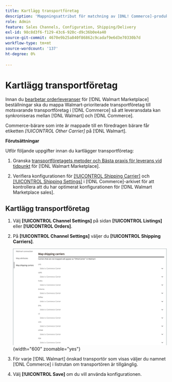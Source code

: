 ```yaml
---
title: Kartlägg transportföretag
description: 'Mappningsattribut för matchning av [DNL! Commerce]-produkter till befintliga [!DNL Walmart Marketplace] listor och synkroniserar data mellan [!DNL Channel Manager] och [!DNL Walmart].'
role: Admin
feature: Sales Channels, Configuration, Shipping/Delivery
exl-id: 98c8d3f6-f129-43c6-920c-d9c36b0e4a40
source-git-commit: 4670e9b25a840f86862c9cadaf9e6d3e70330b7d
workflow-type: tm+mt
source-wordcount: '137'
ht-degree: 0%

---
```



# Kartlägg transportföretag

Innan du [bearbetar orderleveranser](process-orders.md#ship-an-order) för [!DNL Walmart Marketplace] beställningar ska du mappa Walmart-prioriterade transportföretag till motsvarande transportföretag i [!DNL Commerce] så att leveransdata kan synkroniseras mellan [!DNL Walmart] och [!DNL Commerce].

Commerce-bärare som inte är mappade till en föredragen bärare får etiketten *[!UICONTROL Other Carrier]* på [!DNL Walmart].

**Förutsättningar**

Utför följande uppgifter innan du kartlägger transportföretag:

1. Granska [transportföretagets metoder och Bästa praxis för leverans vid tidpunkt](https://sellerhelp.walmart.com/s/guide?article=000009473) för [!DNL Walmart Marketplace].

1. Verifiera konfigurationen för [[!UICONTROL Shipping Carrier]](https://experienceleague.adobe.com/docs/commerce-admin/stores-sales/delivery/shipping-carriers/carriers.html) och [[!UICONTROL Shipping Settings]](https://experienceleague.adobe.com/docs/commerce-admin/config/sales/shipping-settings.html) i [!DNL Commerce]-arkivet för att kontrollera att du har optimerat konfigurationen för [!DNL Walmart Marketplace sales].

## Kartlägg transportföretag

1. Välj **[!UICONTROL Channel Settings]** på sidan **[!UICONTROL Listings]** eller **[!UICONTROL Orders]**.

1. På **[!UICONTROL Channel Settings]** väljer du **[!UICONTROL Shipping Carriers]**.

   ![Mappa transportföretag](assets/map-shipping-carriers.png){width="600" zoomable="yes"}

1. För varje [!DNL Walmart] önskad transportör som visas väljer du namnet [!DNL Commerce] i listrutan om transportören är tillgänglig.

1. Välj **[!UICONTROL Save]** om du vill använda konfigurationen.

